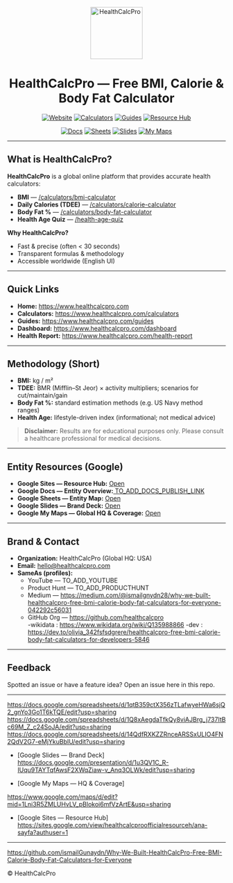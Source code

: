 <p align="center">
  <img alt="HealthCalcPro" src="https://www.healthcalcpro.com/" width="120">
</p>

<h1 align="center">HealthCalcPro — Free BMI, Calorie & Body Fat Calculator</h1>

<p align="center">
  <a href="https://www.healthcalcpro.com"><img alt="Website" src="https://img.shields.io/badge/Visit-Website-blue"></a>
  <a href="https://www.healthcalcpro.com/calculators"><img alt="Calculators" src="https://img.shields.io/badge/Open-Calculators-success"></a>
  <a href="https://www.healthcalcpro.com/guides"><img alt="Guides" src="https://img.shields.io/badge/Read-Guides-brightgreen"></a>
  <a href="https://sites.google.com/view/healthcalcproofficialresourceh/ana-sayfa?authuser=1"><img alt="Resource Hub" src="https://img.shields.io/badge/Google-Sites%20Hub-lightgrey"></a>
</p>

<p align="center">
  <a href="TO_ADD_DOCS_PUBLISH_LINK"><img alt="Docs" src="https://img.shields.io/badge/Docs-Entity%20Overview-informational"></a>
  <a href="https://docs.google.com/spreadsheets/d/1qtB359ctX356zTLafwyeHWa6sjQ2_gnYo3Go1T6kTQE/edit?usp=sharing"><img alt="Sheets" src="https://img.shields.io/badge/Sheets-Entity%20Map-yellow"></a>
  <a href="https://docs.google.com/presentation/d/1u3QV1C_R-IUqu9TAYTqfAwsF2XWqZiaw-v_Anq3OLWk/edit?usp=sharing"><img alt="Slides" src="https://img.shields.io/badge/Slides-Brand%20Deck-orange"></a>
  <a href="https://www.google.com/maps/d/edit?mid=1Lni3R5ZMLUHvLV_pBlokoi6mfVzArtE&usp=sharing"><img alt="My Maps" src="https://img.shields.io/badge/My%20Maps-Global%20HQ%20%26%20Coverage-red"></a>
</p>

---

## What is HealthCalcPro?
**HealthCalcPro** is a global online platform that provides accurate health calculators:
- **BMI** — <a href="https://www.healthcalcpro.com/calculators/bmi-calculator">/calculators/bmi-calculator</a>  
- **Daily Calories (TDEE)** — <a href="https://www.healthcalcpro.com/calculators/calorie-calculator">/calculators/calorie-calculator</a>  
- **Body Fat %** — <a href="https://www.healthcalcpro.com/calculators/body-fat-calculator">/calculators/body-fat-calculator</a>  
- **Health Age Quiz** — <a href="https://www.healthcalcpro.com/health-age-quiz">/health-age-quiz</a>

**Why HealthCalcPro?**
- Fast & precise (often < 30 seconds)  
- Transparent formulas & methodology  
- Accessible worldwide (English UI)

---

## Quick Links
- **Home:** https://www.healthcalcpro.com  
- **Calculators:** https://www.healthcalcpro.com/calculators  
- **Guides:** https://www.healthcalcpro.com/guides  
- **Dashboard:** https://www.healthcalcpro.com/dashboard  
- **Health Report:** https://www.healthcalcpro.com/health-report  

---

## Methodology (Short)
- **BMI:** kg / m²  
- **TDEE:** BMR (Mifflin–St Jeor) × activity multipliers; scenarios for cut/maintain/gain  
- **Body Fat %:** standard estimation methods (e.g. US Navy method ranges)  
- **Health Age:** lifestyle-driven index (informational; not medical advice)

> **Disclaimer:** Results are for educational purposes only. Please consult a healthcare professional for medical decisions.

---

## Entity Resources (Google)
- **Google Sites — Resource Hub:** [Open](https://sites.google.com/view/healthcalcproofficialresourceh/ana-sayfa?authuser=1)  
- **Google Docs — Entity Overview:**[ TO_ADD_DOCS_PUBLISH_LINK](https://docs.google.com/document/d/1XKYcKYC17pKeSeUUNznlMJrafaFRzOfvaP4XZ6gcnkE/edit?usp=sharing)   
- **Google Sheets — Entity Map:** [Open](https://docs.google.com/spreadsheets/d/1qtB359ctX356zTLafwyeHWa6sjQ2_gnYo3Go1T6kTQE/edit?usp=sharing)  
- **Google Slides — Brand Deck:** [Open](https://docs.google.com/presentation/d/1u3QV1C_R-IUqu9TAYTqfAwsF2XWqZiaw-v_Anq3OLWk/edit?usp=sharing)  
- **Google My Maps — Global HQ & Coverage:** [Open](https://www.google.com/maps/d/edit?mid=1Lni3R5ZMLUHvLV_pBlokoi6mfVzArtE&usp=sharing)  

---

## Brand & Contact
- **Organization:** HealthCalcPro (Global HQ: USA)  
- **Email:** hello@healthcalcpro.com  
- **SameAs (profiles):**   
  - YouTube — TO_ADD_YOUTUBE  
  - Product Hunt — TO_ADD_PRODUCTHUNT  
  - Medium — https://medium.com/@ismailgnydn28/why-we-built-healthcalcpro-free-bmi-calorie-body-fat-calculators-for-everyone-042292c56031 
  - GitHub Org — https://github.com/healthcalcpro  
   -wikidata : https://www.wikidata.org/wiki/Q135988866
  -dev : https://dev.to/olivia_342fsfsdgrere/healthcalcpro-free-bmi-calorie-body-fat-calculators-for-developers-5846
---

## Feedback
Spotted an issue or have a feature idea? Open an issue here in this repo.

---
https://docs.google.com/spreadsheets/d/1qtB359ctX356zTLafwyeHWa6sjQ2_gnYo3Go1T6kTQE/edit?usp=sharing 
https://docs.google.com/spreadsheets/d/1Q8xAegdaTfkQy8viAJBrg_j737ItBc69M_Z_c24SoJA/edit?usp=sharing 
https://docs.google.com/spreadsheets/d/14QdfRXKZZRnceARSSxULIO4FN2QdV2G7-eMjYkuBbIU/edit?usp=sharing 



- [Google Slides — Brand Deck] 
https://docs.google.com/presentation/d/1u3QV1C_R-IUqu9TAYTqfAwsF2XWqZiaw-v_Anq3OLWk/edit?usp=sharing 

- [Google My Maps — HQ & Coverage]

https://www.google.com/maps/d/edit?mid=1Lni3R5ZMLUHvLV_pBlokoi6mfVzArtE&usp=sharing 

- [Google Sites — Resource Hub] https://sites.google.com/view/healthcalcproofficialresourceh/ana-sayfa?authuser=1 
---
https://github.com/ismailGunaydn/Why-We-Built-HealthCalcPro-Free-BMI-Calorie-Body-Fat-Calculators-for-Everyone 


© HealthCalcPro

